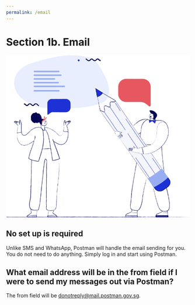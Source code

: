 ```yaml
---
permalink: /email
---
```


# Section 1b. Email

![home empty graphic](./assets/HomeEmpty.svg)

## No set up is required
Unlike SMS and WhatsApp, Postman will handle the email sending for you. You do not need to do anything. Simply log in and start using Postman. 

## What email address will be in the from field if I were to send my messages out via Postman?
The from field will be donotreply@mail.postman.gov.sg.